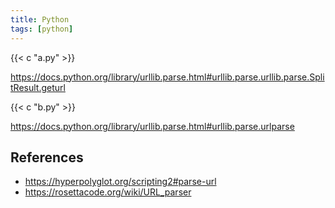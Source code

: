 ```yaml
---
title: Python
tags: [python]
---
```


{{< c "a.py" >}}

<https://docs.python.org/library/urllib.parse.html#urllib.parse.urllib.parse.SplitResult.geturl>

{{< c "b.py" >}}

<https://docs.python.org/library/urllib.parse.html#urllib.parse.urlparse>

## References

- <https://hyperpolyglot.org/scripting2#parse-url>
- <https://rosettacode.org/wiki/URL_parser>

